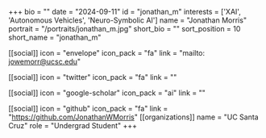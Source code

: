 +++
bio = "" 
date = "2024-09-11" 
id = "jonathan_m" 
interests = ['XAI', 'Autonomous Vehicles', 'Neuro-Symbolic AI'] 
name = "Jonathan Morris" 
portrait = "/portraits/jonathan_m.jpg" 
short_bio = "" 
sort_position = 10
 short_name = "jonathan_m" 

[[social]] 
    icon = "envelope" 
    icon_pack = "fa" 
    link = "mailto: jowemorr@ucsc.edu"

 [[social]] 
    icon = "twitter" 
    icon_pack = "fa" 
    link = "" 

[[social]] 
    icon = "google-scholar" 
    icon_pack = "ai" 
    link = "" 

[[social]] 
    icon = "github" 
    icon_pack = "fa" 
    link = "https://github.com/JonathanWMorris" 
[[organizations]] 
     name = "UC Santa Cruz" 
      role = "Undergrad Student" 
+++
